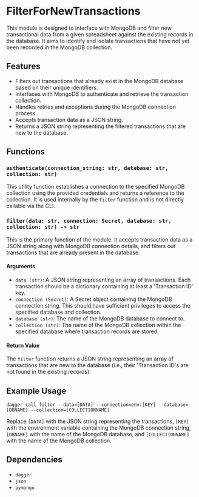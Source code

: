 # FilterForNewTransactions

This module is designed to interface with MongoDB and filter new transactional data from a given spreadsheet against the existing records in the database. It aims to identify and isolate transactions that have not yet been recorded in the MongoDB collection.

## Features

- Filters out transactions that already exist in the MongoDB database based on their unique identifiers.
- Interfaces with MongoDB to authenticate and retrieve the transaction collection.
- Handles retries and exceptions during the MongoDB connection process.
- Accepts transaction data as a JSON string.
- Returns a JSON string representing the filtered transactions that are new to the database.

## Functions

### `authenticate(connection_string: str, database: str, collection: str)`

This utility function establishes a connection to the specified MongoDB collection using the provided credentials and returns a reference to the collection. It is used internally by the `filter` function and is not directly callable via the CLI.

### `filter(data: str, connection: Secret, database: str, collection: str) -> str`

This is the primary function of the module. It accepts transaction data as a JSON string along with MongoDB connection details, and filters out transactions that are already present in the database.

#### Arguments

- `data (str)`: A JSON string representing an array of transactions. Each transaction should be a dictionary containing at least a 'Transaction ID' key.
- `connection (Secret)`: A Secret object containing the MongoDB connection string. This should have sufficient privileges to access the specified database and collection.
- `database (str)`: The name of the MongoDB database to connect to.
- `collection (str)`: The name of the MongoDB collection within the specified database where transaction records are stored.

#### Return Value

The `filter` function returns a JSON string representing an array of transactions that are new to the database (i.e., their 'Transaction ID's are not found in the existing records).

## Example Usage

`dagger call filter --data=[DATA] --connection=env:[KEY] --database=[DBNAME] --collection=[COLLECTIONNAME]`

Replace `[DATA]` with the JSON string representing the transactions, `[KEY]` with the environment variable containing the MongoDB connection string, `[DBNAME]` with the name of the MongoDB database, and `[COLLECTIONNAME]` with the name of the MongoDB collection.

## Dependencies

- `dagger`
- `json`
- `pymongo`
